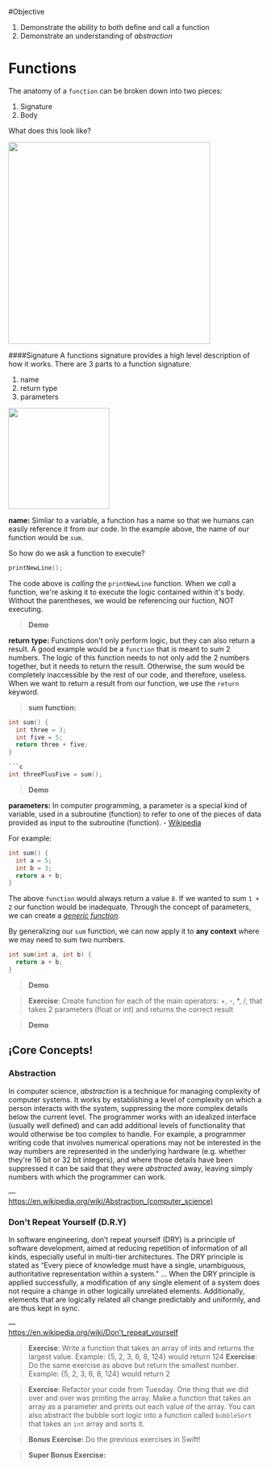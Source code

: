 #Objective 
1. Demonstrate the ability to both define and call a function
2. Demonstrate an understanding of *abstraction*

# Functions

The anatomy of a `function` can be broken down into two pieces:  
1. Signature  
2. Body

What does this look like?

<img src="https://raw.githubusercontent.com/accesscode-2-2/unit-0/master/lessons/week-2/images/function_anatomy%402x.png" width="400" />

####Signature
A functions signature provides a high level description of how it works. There are 3 parts to a function signature:   
1. name  
2. return type  
3. parameters  

<img src="https://raw.githubusercontent.com/accesscode-2-2/unit-0/master/lessons/week-2/images/signature.png" width="200" />

**name:** Simliar to a variable, a function has a name so that we humans can easily reference it from our code. In the example above, the name of our function would be `sum`. 

So how do we ask a function to execute?

```c
printNewLine();
```

The code above is *calling* the `printNewLine` function. When we *call* a function, we're asking it to execute the logic contained within it's body. Without the parentheses, we would be referencing our fuction, NOT executing.  

> **Demo**

**return type:** Functions don't only perform logic, but they can also return a result. A good example would be a `function` that is meant to sum 2 numbers. The logic of this function needs to not only add the 2 numbers together, but it needs to return the result. Otherwise, the sum would be completely inaccessible by the rest of our code, and therefore, useless. When we want to return a result from our function, we use the `return` keyword.

> **sum function:**
```c
int sum() {
  int three = 3;
  int five = 5;
  return three + five;
}

```c
int threePlusFive = sum();
```

> **Demo**

**parameters:** In computer programming, a parameter is a special kind of variable, used in a subroutine (function) to refer to one of the pieces of data provided as input to the subroutine (function). - [Wikipedia](https://en.wikipedia.org/wiki/Parameter_(computer_programming))

For example:

```c
int sum() {
  int a = 5;
  int b = 3;
  return a + b;
}
```

The above `function` would always return a value `8`. If we wanted to sum `1 + 2` our function would be inadequate. Through the concept of parameters, we can create a [*generic function*](http://www.answers.com/Q/What_does_generality_means_in_context_of_programming).

By generalizing our `sum` function, we can now apply it to **any context** where we may need to sum two numbers.

```c
int sum(int a, int b) {
  return a + b;
}
```

> **Demo**  

> **Exercise**: Create function for each of the main operators: +, -, *, /, that takes 2 parameters (float or int) and returns the correct result

> **Demo**

## ¡Core Concepts!

### Abstraction

In computer science, *abstraction* is a technique for managing complexity of computer systems. It works by establishing a level of complexity on which a person interacts with the system, suppressing the more complex details below the current level. The programmer works with an idealized interface (usually well defined) and can add additional levels of functionality that would otherwise be too complex to handle. For example, a programmer writing code that involves numerical operations may not be interested in the way numbers are represented in the underlying hardware (e.g. whether they're 16 bit or 32 bit integers), and where those details have been suppressed it can be said that they were *abstracted* away, leaving simply numbers with which the programmer can work. 

&mdash;  
https://en.wikipedia.org/wiki/Abstraction_(computer_science)

### Don't Repeat Yourself (D.R.Y)

In software engineering, don’t repeat yourself (DRY) is a principle of software development, aimed at reducing repetition of information of all kinds, especially useful in multi-tier architectures. The DRY principle is stated as “Every piece of knowledge must have a single, unambiguous, authoritative representation within a system.” ... When the DRY principle is applied successfully, a modification of any single element of a system does not require a change in other logically unrelated elements. Additionally, elements that are logically related all change predictably and uniformly, and are thus kept in sync. 

&mdash;  
https://en.wikipedia.org/wiki/Don't_repeat_yourself

> **Exercise**: Write a function that takes an array of ints and returns the largest value. Example: {5, 2, 3, 6, 8, 124} would return 124
> **Exercise**: Do the same exercise as above but return the smallest number. Example: {5, 2, 3, 6, 8, 124} would return 2

> **Exercise**: Refactor your code from Tuesday. One thing that we did over and over was printing the array. Make a function that takes an array as a parameter and prints out each value of the array. You can also abstract the bubble sort logic into a function called `bubbleSort` that takes an `int` array and sorts it. 

> **Bonus Exercise:** Do the previous exercises in Swift!

> **Super Bonus Exercise:** 
